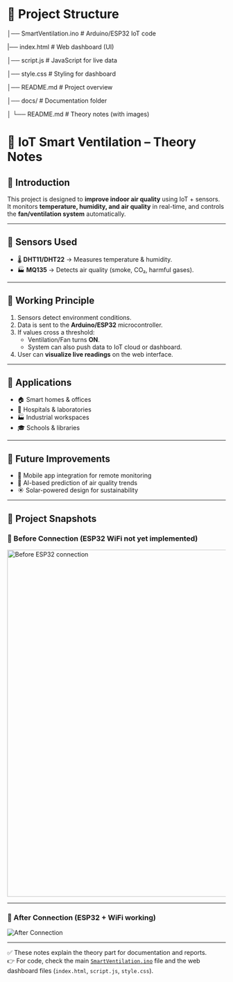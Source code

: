 # 📂 Project Structure


│── SmartVentilation.ino      # Arduino/ESP32 IoT code

|── index.html                # Web dashboard (UI)

│── script.js                 # JavaScript for live data

│── style.css                 # Styling for dashboard

│── README.md                 # Project overview

│── docs/                     # Documentation folder
   
   │    └── README.md            # Theory notes (with images)



# 📖 IoT Smart Ventilation – Theory Notes

## 🔹 Introduction
This project is designed to **improve indoor air quality** using IoT + sensors.  
It monitors **temperature, humidity, and air quality** in real-time, and controls the **fan/ventilation system** automatically.

---

## 🔹 Sensors Used
- 🌡️ **DHT11/DHT22** → Measures temperature & humidity.  
- 🏭 **MQ135** → Detects air quality (smoke, CO₂, harmful gases).  

---

## 🔹 Working Principle
1. Sensors detect environment conditions.  
2. Data is sent to the **Arduino/ESP32** microcontroller.  
3. If values cross a threshold:  
   - Ventilation/Fan turns **ON**.  
   - System can also push data to IoT cloud or dashboard.  
4. User can **visualize live readings** on the web interface.  

---

## 🔹 Applications
- 🏠 Smart homes & offices  
- 🏥 Hospitals & laboratories  
- 🏭 Industrial workspaces  
- 🎓 Schools & libraries  

---

## 🔹 Future Improvements
- 📱 Mobile app integration for remote monitoring  
- 🤖 AI-based prediction of air quality trends  
- ☀️ Solar-powered design for sustainability  

---

## 📸 Project Snapshots

### 🔹 Before Connection (ESP32 WiFi not yet implemented)
<img width="800" alt="Before ESP32 connection" src="https://github.com/user-attachments/assets/d4a02590-e475-4332-b39a-d280e131aac1" />

---

### 🔹 After Connection (ESP32 + WiFi working)
![After Connection](https://github.com/user-attachments/assets/8ef734c6-eca1-42a1-8ab0-84d7c8d5005f)

---

✅ These notes explain the theory part for documentation and reports.  
👉 For code, check the main [`SmartVentilation.ino`](../SmartVentilation.ino) file and the web dashboard files (`index.html`, `script.js`, `style.css`).  

